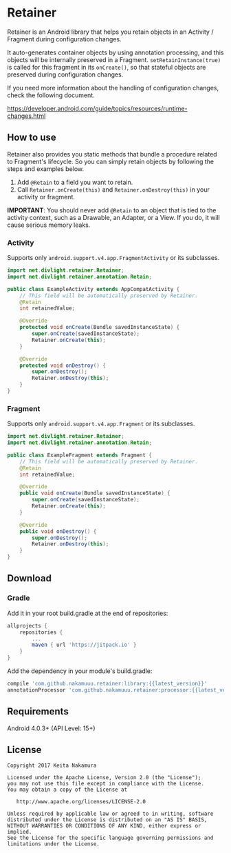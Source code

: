# Retainer

Retainer is an Android library that helps you retain objects in an Activity / Fragment during configuration changes.

It auto-generates container objects by using annotation processing, and this objects will be internally preserved in a Fragment.
`setRetainInstance(true)` is called for this fragment in its `onCreate()`, so that stateful objects are preserved during configuration changes.

If you need more information about the handling of configuration changes, check the following document.

https://developer.android.com/guide/topics/resources/runtime-changes.html

## How to use

Retainer also provides you static methods that bundle a procedure related to Fragment's lifecycle.
So you can simply retain objects by following the steps and examples below.

1. Add `@Retain` to a field you want to retain.
1. Call `Retainer.onCreate(this)` and `Retainer.onDestroy(this)` in your activity or fragment.

**IMPORTANT**: You should never add `@Retain` to an object that is tied to the activity context, such as a Drawable, an Adapter, or a View.
If you do, it will cause serious memory leaks.

### Activity

Supports only `android.support.v4.app.FragmentActivity` or its subclasses.

```java
import net.divlight.retainer.Retainer;
import net.divlight.retainer.annotation.Retain;

public class ExampleActivity extends AppCompatActivity {
    // This field will be automatically preserved by Retainer.
    @Retain
    int retainedValue;

    @Override
    protected void onCreate(Bundle savedInstanceState) {
        super.onCreate(savedInstanceState);
        Retainer.onCreate(this);
    }

    @Override
    protected void onDestroy() {
        super.onDestroy();
        Retainer.onDestroy(this);
    }
}
```

### Fragment

Supports only `android.support.v4.app.Fragment` or its subclasses.

```java
import net.divlight.retainer.Retainer;
import net.divlight.retainer.annotation.Retain;

public class ExampleFragment extends Fragment {
    // This field will be automatically preserved by Retainer.
    @Retain
    int retainedValue;

    @Override
    public void onCreate(Bundle savedInstanceState) {
        super.onCreate(savedInstanceState);
        Retainer.onCreate(this);
    }

    @Override
    public void onDestroy() {
        super.onDestroy();
        Retainer.onDestroy(this);
    }
}
```

## Download

### Gradle

Add it in your root build.gradle at the end of repositories:

```groovy
allprojects {
    repositories {
        ...
        maven { url 'https://jitpack.io' }
    }
}
```

Add the dependency in your module's build.gradle:

```groovy
compile 'com.github.nakamuuu.retainer:library:{{latest_version}}'
annotationProcessor 'com.github.nakamuuu.retainer:processor:{{latest_version}}'
```

## Requirements

Android 4.0.3+ (API Level: 15+)

## License

```
Copyright 2017 Keita Nakamura

Licensed under the Apache License, Version 2.0 (the "License");
you may not use this file except in compliance with the License.
You may obtain a copy of the License at

   http://www.apache.org/licenses/LICENSE-2.0

Unless required by applicable law or agreed to in writing, software
distributed under the License is distributed on an "AS IS" BASIS,
WITHOUT WARRANTIES OR CONDITIONS OF ANY KIND, either express or implied.
See the License for the specific language governing permissions and
limitations under the License.
```
